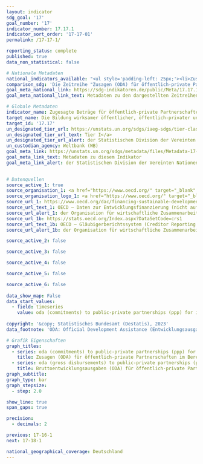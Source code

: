 ```yaml
---
layout: indicator    
sdg_goal: '17'    
goal_number: '17'    
indicator_number: 17.17.1    
indicator_sort_order: '17-17-01'    
permalink: /17-17-1/    

reporting_status: complete    
published: true    
data_non_statistical: false    

# Nationale Metadaten    
national_indicators_available: "<ul style='padding-left: 25px;'><li>Zusagen (ODA) für öffentlich-private Partnerschaften im Bereich Infrastruktur</li> <li> Bruttoentwicklungsausgaben (ODA) für öffentlich-private Partnerschaften im Bereich Infrastruktur</li></ul>"    
comparison_sdg: 'Die Zeitreihe "Zusagen (ODA) für öffentlich-private Partnerschaften im Bereich Infrastruktur" entspricht den globalen Metadaten. Die Zeitreihe "Bruttoentwicklungsausgaben (ODA) für öffentlich-private Partnerschaften im Bereich Infrastruktur" bietet zusätzliche Informationen.'    
goal_meta_national_link: https://sdg-indikatoren.de/public/Meta/17.17.1.pdf
goal_meta_national_link_text: Metadaten zu den dargestellten Zeitreihen    

# Globale Metadaten    
indicator_name: Zugesagte Beträge für öffentlich-private Partnerschaften im Bereich Infrastruktur, in US-Dollar    
target_name: Die Bildung wirksamer öffentlicher, öffentlich-privater und zivilgesellschaftlicher Partnerschaften aufbauend auf den Erfahrungen und Mittelbeschaffungsstrategien bestehender Partnerschaften unterstützen und fördern    
target_id: '17.17'    
un_designated_tier_url: https://unstats.un.org/sdgs/iaeg-sdgs/tier-classification/'    
un_designated_tier_url_text: Tier I</a>    
un_designated_tier_url_alert: der Statistischen Division der Vereinten Nationen    
un_custodian_agency: Weltbank (WB)    
goal_meta_link: https://unstats.un.org/sdgs/metadata/files/Metadata-17-17-01.pdf    
goal_meta_link_text: Metadaten zu diesem Indikator    
goal_meta_link_alert: der Statistischen Division der Vereinten Nationen    
    

# Datenquellen
source_active_1: true
source_organisation_1: <a href="https://www.oecd.org/" target="_blank" onclick="return confirm_alert('der Organisation für wirtschaftliche Zusammenarbeit und Entwicklung','De');"> Organisation für wirtschaftliche Zusammenarbeit und Entwicklung (OECD) </a>
source_organisation_logo_1: <a href="https://www.oecd.org/" target="_blank" onclick="return confirm_alert('der Organisation für wirtschaftliche Zusammenarbeit und Entwicklung','De');"><img src="https://sdg-indikatoren.de/public/OrgImgDe/oecd.png" alt="Logo oecd" style="height:60px; width:148px"/></a>
source_url_1: https://www.oecd.org/dac/financing-sustainable-development/development-finance-data/
source_url_text_1: OECD – Daten zur Entwicklungsfinanzierung (nicht auf Deutsch verfügbar)
source_url_alert_1: der Organisation für wirtschaftliche Zusammenarbeit und Entwicklung
source_url_1b: https://stats.oecd.org/Index.aspx?DataSetCode=crs1
source_url_text_1b: OECD – Gläubigerberichtssystem (Creditor Reporting System) (nicht auf Deutsch verfügbar)
source_url_alert_1b: der Organisation für wirtschaftliche Zusammenarbeit und Entwicklung

source_active_2: false

source_active_3: false

source_active_4: false

source_active_5: false

source_active_6: false
    
data_show_map: False    
data_start_values: 
  - field: timeseries
    value: oda (commitments) to public-private partnerships (ppp) for infrastructure    
    
copyright: '&copy; Statistisches Bundesamt (Destatis), 2023'    
data_footnote: 'ODA: Official Development Assistance (Entwicklungsausgaben).'    

# Grafik Eigenschaften    
graph_titles:
  - series: oda (commitments) to public-private partnerships (ppp) for infrastructure
    title: Zusagen (ODA) für öffentlich-private Partnerschaften im Bereich Infrastruktur
  - series: oda (gross disbursements) to public-private partnerships (ppp) for infrastructure
    title: Bruttoentwicklungsausgaben (ODA) für öffentlich-private Partnerschaften im Bereich Infrastruktur
graph_subtitle:     
graph_type: bar
graph_stepsize: 
  - step: 2.0    

show_line: true
span_gaps: true

precision:
  - decimals: 2    

previous: 17-16-1    
next: 17-18-1    

national_geographical_coverage: Deutschland    
---
```


<span></span>